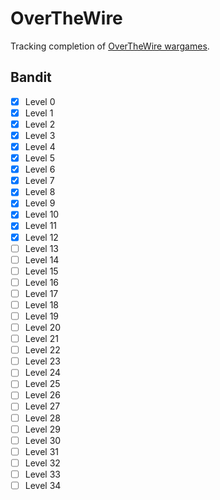 # OverTheWire
Tracking completion of [OverTheWire wargames](https://overthewire.org/wargames/).

## Bandit

- [x] Level 0
- [x] Level 1
- [x] Level 2
- [x] Level 3
- [x] Level 4
- [x] Level 5
- [x] Level 6
- [x] Level 7
- [x] Level 8
- [x] Level 9
- [x] Level 10
- [x] Level 11
- [x] Level 12
- [ ] Level 13
- [ ] Level 14
- [ ] Level 15
- [ ] Level 16
- [ ] Level 17
- [ ] Level 18
- [ ] Level 19
- [ ] Level 20
- [ ] Level 21
- [ ] Level 22
- [ ] Level 23
- [ ] Level 24
- [ ] Level 25
- [ ] Level 26
- [ ] Level 27
- [ ] Level 28
- [ ] Level 29
- [ ] Level 30
- [ ] Level 31
- [ ] Level 32
- [ ] Level 33
- [ ] Level 34 
